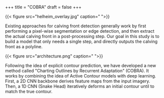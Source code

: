 +++
title = "COBRA"
draft = false
+++

{{< figure src="helheim_overlay.jpg" caption=" ">}}

Existing approaches for calving front detection generally work by first performing
a pixel-wise segmentation or edge detection,
and then extract the actual calving front in a post-processing step.
Our goal in this study is to build a model that only needs a single step,
and directly outputs the calving front as a polyline.

{{< figure src="architecture.png" caption=" ">}}

Following the idea of explicit contour prediction,
we have developed a new method called "Charting Outlines by Recurrent Adaptation" (COBRA).
It works by combining the idea of Active Contour models with deep learning.
First, a 2D CNN backbone derives feature maps from the input imagery.
Then, a 1D CNN (Snake Head) iteratively deforms an initial contour until to match the true contour.
